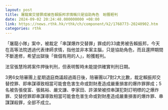 ```yaml
---
layout: post
title: 屠龍案交替罪成被告賴振邦求情稱只是協助角色　盼獲輕判
date: 2024-09-02 20:24:48.000000000 +08:00
link: https://news.rthk.hk/rthk/ch/component/k2/1768773-20240902.htm
categories: rthk
---
```


「屠龍小隊」案中，被裁定「串謀爆炸交替罪」罪成的33歲男被告賴振邦，今天在高等法院透過代表律師求情，指他並非本案主腦，只是協助角色，而且還押期間不斷進修，希望出獄後「做個有用的人」，盼獲輕判。

法官張慧玲將案件押後判刑，但表明暫時未能提供確實判刑日期。

3男6女陪審團上星期退庭商議超過兩日後，陪審團以7對2大比數，裁定賴振邦交替控罪、即串謀導致相當可能會危害生命或對財產造成嚴重損害的爆炸罪罪成；5名被告張俊富、張銘裕、嚴文謙、李家田、許湛榮被控串謀犯對訂明標的之爆炸罪、交替控罪即串謀導致相當可能會危害生命或對財產造成嚴重損害的爆炸罪、串謀謀殺罪，全部不成立。
